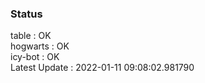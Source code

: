 ### Status


table : OK  
hogwarts : OK  
icy-bot : OK  
Latest Update : 2022-01-11 09:08:02.981790
